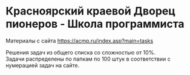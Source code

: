 # Красноярский краевой Дворец пионеров - Школа программиста

Материалы с сайта https://acmp.ru/index.asp?main=tasks

Решения задач из общего списка со сложностью от 10%.  
Задачи распределены по папкам по 100 штук в соответствии с нумерацией задач на сайте.
